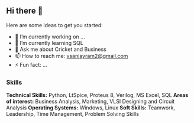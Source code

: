 ## Hi there 👋

Here are some ideas to get you started:

- 🔭 I’m currently working on ...
- 🌱 I’m currently learning SQL
- 💬 Ask me about Cricket and Business
- 📫 How to reach me: vsanjayram2@gmail.com
- ⚡ Fun fact: ...

### Skills
<b>Technical Skills:</b> Python, LtSpice, Proteus 8, Verilog, MS Excel, SQL
<b>Areas of interest:</b>  Business Analysis, Marketing, VLSI Designing and Circuit Analysis
<b>Operating Systems:</b>  Windows, Linux
<b>Soft Skills:</b>  Teamwork, Leadership, Time Management, Problem Solving Skills

